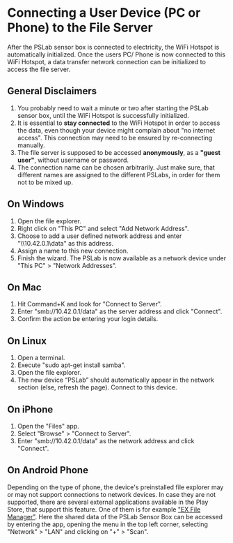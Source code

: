 # Connecting a User Device (PC or Phone) to the File Server 

After the PSLab sensor box is connected to electricity, the WiFi Hotspot is automatically initialized. Once the users PC/ Phone is now connected to this WiFi Hotspot, a data transfer network connection can be initialized to access the file server.

## General Disclaimers

1. You probably need to wait a minute or two after starting the PSLab sensor box, until the WiFi Hotspot is successfully initialized.
2. It is essential to **stay connected** to the WiFi Hotspot in order to access the data, even though your device might complain about "no internet access". This connection may need to be ensured by re-connecting manually.
3. The file server is supposed to be accessed **anonymously**, as a **"guest user"**, without username or password.
4. The connection name can be chosen arbitrarily. Just make sure, that different names are assigned to the different PSLabs, in order for them not to be mixed up.

## On Windows
1. Open the file explorer.
2. Right click on "This PC" and select "Add Network Address".
3. Choose to add a user defined network address and enter "\\\\10.42.0.1\data" as this address.
4. Assign a name to this new connection.
5. Finish the wizard. The PSLab is now available as a network device under "This PC" > "Network Addresses".

## On Mac

1. Hit Command+K and look for "Connect to Server".
2. Enter "smb://10.42.0.1/data" as the server address and click "Connect".
3. Confirm the action be entering your login details.

## On Linux

1. Open a terminal.
2. Execute "sudo apt-get install samba".
3. Open the file explorer.
4. The new device “PSLab” should automatically appear in the network section (else, refresh the page). Connect to this device.

## On iPhone

1. Open the "Files" app.
2. Select "Browse" > "Connect to Server".
3. Enter "smb://10.42.0.1/data" as the network address and click "Connect".

## On Android Phone

Depending on the type of phone, the device's preinstalled file explorer may or may not support connections to network devices. In case they are not supported, there are several external applications available in the Play Store, that support this feature. One of them is for example ["EX File Manager"](https://play.google.com/store/apps/details?id=com.ace.ex.file.manager). Here the shared data of the PSLab Sensor
Box can be accessed by entering the app, opening the menu in the top left corner,
selecting "Network" > "LAN" and clicking on "+" > "Scan".